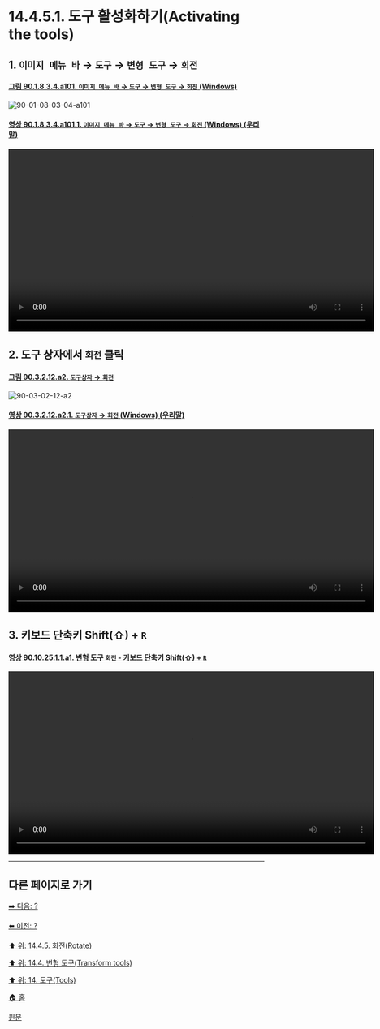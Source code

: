 # 14.4.5.1. 도구 활성화하기(Activating the tools)

<a id="14-04-04-01-s1"></a>

## 1. `이미지 메뉴 바` → `도구` → `변형 도구` → `회전`

<a id="90-01-08-03-04-a101"></a>

#### [그림 90.1.8.3.4.a101. `이미지 메뉴 바` → `도구` → `변형 도구` → `회전` (Windows)](./90-01-08-03-04-rotate.md#90-01-08-03-04-a101)
![90-01-08-03-04-a101](https://github.com/wonder13662/gimp/assets/15767104/35ba1ba5-d548-4448-9543-bbc0ed9cc2e8)

<a id="90-01-08-03-04-a101-01"></a>

#### [영상 90.1.8.3.4.a101.1. `이미지 메뉴 바` → `도구` → `변형 도구` → `회전` (Windows) (우리말)](./90-01-08-03-04-rotate.md#90-01-08-03-04-a101-01)
<video controls="controls" width="720" src="https://github.com/wonder13662/gimp/assets/15767104/cbaa2274-4019-48a4-b435-379f64b69275"></video>

<a id="14-04-04-01-s2"></a>

## 2. 도구 상자에서 `회전` 클릭

<a id="90-03-02-12-a2"></a>

#### [그림 90.3.2.12.a2. `도구상자` → `회전`](./90-03-02-12-rotate.md#90-03-02-12-a2)
![90-03-02-12-a2](https://github.com/wonder13662/gimp/assets/15767104/854e08e3-561b-46af-a207-1467bb93cc1e)

<a id="90-03-02-12-a2-01"></a>

#### [영상 90.3.2.12.a2.1. `도구상자` → `회전` (Windows) (우리말)](./90-03-02-12-rotate.md#90-03-02-12-a2-01)
<video controls="controls" width="720" src="https://github.com/wonder13662/gimp/assets/15767104/a0d5d53c-8890-4f04-b7cd-fc08d27be37c"></video>

<a id="14-04-04-01-s3"></a>

## 3. 키보드 단축키 Shift(⇧) + `R`

<a id="90-10-25-01-01-a1"></a>

#### [영상 90.10.25.1.1.a1. 변형 도구 `회전` - 키보드 단축키 Shift(⇧) + `R`](./90-10-25-00-rotate.md#90-10-25-01-01-a1)
<video controls="controls" width="720" src="https://github.com/wonder13662/gimp/assets/15767104/f434bf65-ba59-4d20-ba8d-e1df71f7fdbc"></video>

***

## 다른 페이지로 가기

[➡️ 다음: ?]()

[⬅️ 이전: ?]()

[⬆️ 위: 14.4.5. 회전(Rotate)](./14-04-05-00-rotate.md)

[⬆️ 위: 14.4. 변형 도구(Transform tools)](./14-04-00-transform-tools.md)

[⬆️ 위: 14. 도구(Tools)](./14-00-tools.md)

[🏠 홈](./00-home.md)

[원문](https://docs.gimp.org/2.10/ko/gimp-tool-rotate.html#idm15327)